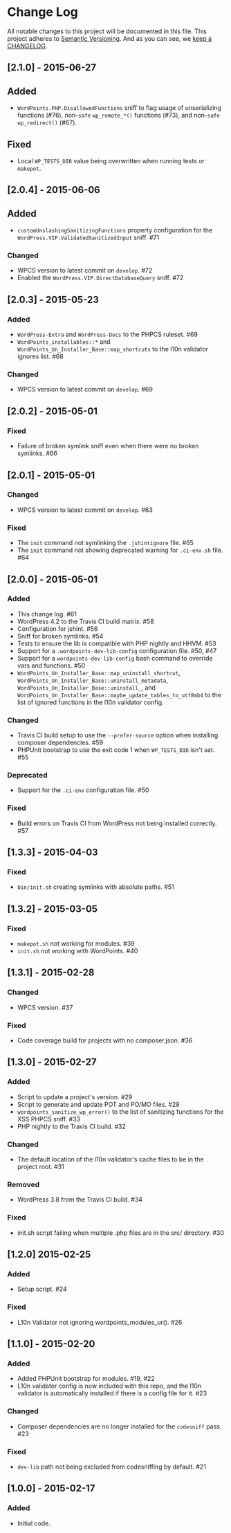 # Change Log

All notable changes to this project will be documented in this file.
This project adheres to [Semantic Versioning](http://semver.org/).
And as you can see, we [keep a CHANGELOG](http://keepachangelog.com/).

## [2.1.0] - 2015-06-27
## Added
- `WordPoints.PHP.DisallowedFunctions` sniff to flag usage of unserializing functions 
(#76), non-`safe` `wp_remote_*()` functions (#73), and non-`safe` `wp_redirect()` 
(#67).

## Fixed
- Local `WP_TESTS_DIR` value being overwritten when running tests or `makepot`.

## [2.0.4] - 2015-06-06
## Added
- `customUnslashingSanitizingFunctions` property configuration for the 
`WordPress.VIP.ValidatedSanitizedInput` sniff. #71

### Changed
- WPCS version to latest commit on `develop`. #72
- Enabled the `WordPress.VIP.DirectDatabaseQuery` sniff. #72

## [2.0.3] - 2015-05-23
### Added
- `WordPress-Extra` and `WordPress-Docs` to the PHPCS ruleset. #69
- `WordPoints_installables::*` and `WordPoints_Un_Installer_Base::map_shortcuts` to 
the l10n validator ignores list. #68

### Changed
- WPCS version to latest commit on `develop`. #69

## [2.0.2] - 2015-05-01
### Fixed
- Failure of broken symlink sniff even when there were no broken symlinks. #66

## [2.0.1] - 2015-05-01
### Changed
- WPCS version to latest commit on `develop`. #63

### Fixed
- The `init` command not symlinking the `.jshintignore` file. #65
- The `init` command not showing deprecated warning for `.ci-env.sh` file. #64

## [2.0.0] - 2015-05-01
### Added
- This change log. #61
- WordPress 4.2 to the Travis CI build matrix. #58
- Configuration for jshint. #56
- Sniff for broken symlinks. #54
- Tests to ensure the lib is compatible with PHP nightly and HHVM. #53
- Support for a `.wordpoints-dev-lib-config` configuration file. #50, #47
- Support for a `wordpoints-dev-lib-config` bash command to override vars and 
functions. #50
- `WordPoints_Un_Installer_Base::map_uninstall_shortcut`, 
`WordPoints_Un_Installer_Base::uninstall_metadata`, 
`WordPoints_Un_Installer_Base::uninstall_`, and 
`WordPoints_Un_Installer_Base::maybe_update_tables_to_utf8mb4` to the list of 
ignored functions in the l10n validator config.

### Changed
- Travis CI build setup to use the `--prefer-source` option when installing composer 
dependencies. #59
- PHPUnit bootstrap to use the exit code 1 when `WP_TESTS_DIR` isn't set. #55

### Deprecated
- Support for the `.ci-env` configuration file. #50

### Fixed
- Build errors on Travis CI from WordPress not being installed correctly. #57

## [1.3.3] - 2015-04-03
### Fixed
- `bin/init.sh` creating symlinks with absolute paths. #51

## [1.3.2] - 2015-03-05
### Fixed
- `makepot.sh` not working for modules. #39
- `init.sh` not working with WordPoints. #40

## [1.3.1] - 2015-02-28
### Changed
- WPCS version. #37

### Fixed
- Code coverage build for projects with no composer.json. #36

## [1.3.0] - 2015-02-27
### Added
- Script to update a project's version. #29
- Script to generate and update POT and PO/MO files. #28
- `wordpoints_sanitize_wp_error()` to the list of sanitizing functions for the XSS 
PHPCS sniff. #33
- PHP nightly to the Travis CI build. #32

### Changed
- The default location of the l10n validator's cache files to be in the project root. #31

### Removed
- WordPress 3.8 from the Travis CI build. #34

### Fixed
- init.sh script failing when multiple .php files are in the src/ directory. #30

## [1.2.0] 2015-02-25
### Added
- Setup script. #24

### Fixed
- L10n Validator not ignoring wordpoints_modules_ur(). #26

## [1.1.0] - 2015-02-20
### Added
- Added PHPUnit bootstrap for modules. #19, #22
- L10n validator config is now included with this repo, and the l10n validator is 
automatically installed if there is a config file for it. #23

### Changed
- Composer dependencies are no longer installed for the `codesniff` pass. #23

### Fixed
- `dev-lib` path not being excluded from codesniffing by default. #21

## [1.0.0] - 2015-02-17
### Added
- Initial code.
